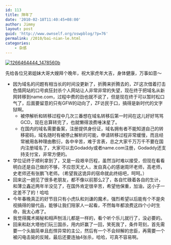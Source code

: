 ```yaml
---
id: 113
title: 拜年了
date: '2010-02-18T11:40:45+08:00'
author: Jimmy
layout: post
guid: 'http://www.ownself.org/oswpblog/?p=76'
permalink: /2010/bai-nian-le.html
categories:
    - 杂感
---
```


[![1266464444_1478560b](/wp-content/uploads/2012/04/1266464444_1478560b_thumb.jpg "1266464444_1478560b")](/wp-content/uploads/2012/04/1266464444_1478560b.jpg)

先给各位兄弟姐妹大哥大嫂拜个晚年，祝大家虎年大吉，身体健康，万事如意～

- 因为域名的问题有相当长的时间没更新了，折腾来折腾去的，ZF这次借着打击色情网站的口号疯狂封杀个人网站让人非常非常的失望，现在终于把域名从新网转移到name.com，过程中费的劲也就不说了，但是现在终于可以暂时松口气了，后面要留意的只有GFW的动向了，ZF访民于口，搞得是新时代的文字狱啊。
  - 被停解析和转移过程中几次三番想在域名转移后第一时间在这儿好好骂骂GCD，现在总算转完了，也就懒得浪费唾沫星了。
  - 在国内的域名需要备案，注册提供身份证，域名拥有者不能知道自己的转移密码，域名随时有被停止解析的可能，申请转移过程非常缓慢，而且经常被用各种理由敷衍，各中辛苦，难于言表，总之大家千万万千不要在国内注册域名了，大家可以去Godaddy或者name.com注册，Godaddy还支持支付宝，非常方便的。
- 学位证终于顺利拿到了，又是一段艰辛历程，虽然当时难以接受，但现在看看明白还是自己做的不够，不应怨天尤人，发自真心的感谢周环老师，高老师，史老师还有张鹏飞老师。（希望我这诡异的宿命就此终结吧，呵呵。）
- 回来这一趟见了很多老朋友，都不像以前那么2了，各自忙碌着各自的生计，和薄立鑫近两年半没见了，在国外肯定很辛苦，希望他保重，加油，这小子一定差不了的！哈哈
- 今年春晚真正的好节目只有小虎队和刘谦的魔术，强烈希望以后能有个不是央视搞得的替代品，能够让我们陪家人一起看，不然每年都浪费这四个小时生命，我太心疼了。
- 我觉得魔术揭秘和相声刨活儿都是一样的，看个听个乐儿就行了，没必要的。
- 回来和赵大塔他们玩三国杀，用内奸赢了一回，笑死我了，条件苛刻，首先需要一个头脑简单且彪悍异常的主公，然后有一个不会辩解的忠臣，再需要一个被闪电击毙的反贼，最后还要连抽4张杀，哈哈，可真不容易啊。